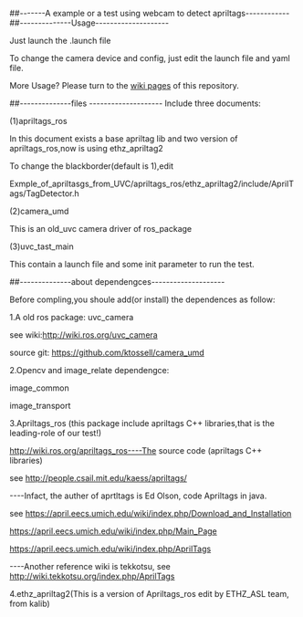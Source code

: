 ##-------A example or a test  using webcam to detect  apriltags------------
##--------------Usage--------------------

   Just launch the .launch file
 
   To change the camera device and config, just edit the launch file and yaml file.

   More Usage? Please turn to the  [wiki pages](https://bitbucket.org/HITSZ-NRSL/hitsz_apriltags_ros/wiki/Home) of this repository.

##--------------files --------------------
Include three documents:

(1)apriltags_ros

   In this document exists a base apriltag lib and two version of apriltags_ros,now is using ethz_apriltag2

   To change the blackborder(default is 1),edit 

   Exmple_of_apriltasgs_from_UVC/apriltags_ros/ethz_apriltag2/include/AprilTags/TagDetector.h

(2)camera_umd

   This is an old_uvc camera driver of ros_package
    
(3)uvc_tast_main

   This contain a launch file and some init parameter to run the test. 
    
##--------------about dependengces--------------------

Before compling,you shoule add(or install) the dependences as follow:

1.A old ros package:   uvc_camera

   see wiki:http://wiki.ros.org/uvc_camera

   source git:   https://github.com/ktossell/camera_umd

2.Opencv and image_relate dependengce:

   image_common
   
   image_transport
   
3.Apriltags_ros (this package include apriltags C++ libraries,that is the leading-role of our test!)

   http://wiki.ros.org/apriltags_ros----The source code (apriltags C++ libraries) 

   see   http://people.csail.mit.edu/kaess/apriltags/

   ----Infact, the auther of aprtltags is Ed Olson, code Apriltags in java.
   
   see https://april.eecs.umich.edu/wiki/index.php/Download_and_Installation

   https://april.eecs.umich.edu/wiki/index.php/Main_Page

   https://april.eecs.umich.edu/wiki/index.php/AprilTags

   ----Another reference wiki is tekkotsu, see http://wiki.tekkotsu.org/index.php/AprilTags
   
4.ethz_apriltag2(This is a version of Apriltags_ros edit by ETHZ_ASL team, from kalib)


